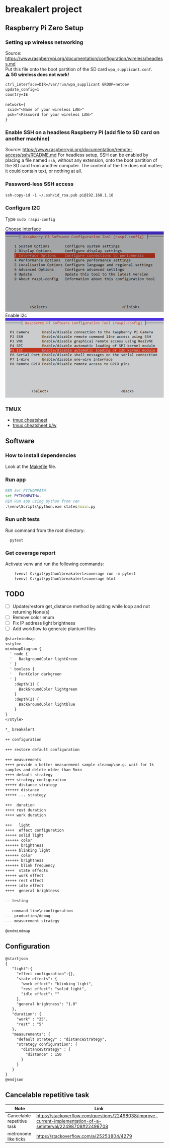 # breakalert project

## Raspberry Pi Zero Setup

### Setting up wireless networking

Source: <https://www.raspberrypi.org/documentation/configuration/wireless/headless.md>  
Put this file onto the boot partition of the SD card `wpa_supplicant.conf`.   
:warning: **5G wireless does not work!**

```properties
ctrl_interface=DIR=/var/run/wpa_supplicant GROUP=netdev
update_config=1
country=IE

network={
 ssid="<Name of your wireless LAN>"
 psk="<Password for your wireless LAN>"
}
```

### Enable SSH on a headless Raspberry Pi (add file to SD card on another machine)

Source: <https://www.raspberrypi.org/documentation/remote-access/ssh/README.md>
For headless setup, SSH can be enabled by placing a file named `ssh`, without any extension, onto the boot partition of the SD card from another computer. The content of the file does not matter; it could contain text, or nothing at all.

### Password-less SSH access

`ssh-copy-id -i ~/.ssh/id_rsa.pub pi@192.168.1.10`

### Configure I2C

Type `sudo raspi-config`  

Choose interface  
![raspi-config](./docs/img/rasp-config.png)  
Enable i2c  
![i2c](./docs/img/i2c.png)  

### TMUX

- [tmux cheatsheet](./docs/img/tmux.png)
- [tmux cheatsheet b/w](./docs/img/tmux-printer.png)

## Software

### How to install dependencies

Look at the [Makefile](./Makefile) file.

### Run app

```bat
REM Set PYTHONPATH
set PYTHONPATH=.
REM Run app using python from ven
.\venv\Scripts\python.exe states/main.py
```

### Run unit tests

Run command from the root directory:

```shell
  pytest
```

### Get coverage report

Activate venv and run the following commands:

```shell
    (venv) C:\git\python\breakalert>coverage run -m pytest
    (venv) C:\git\python\breakalert>coverage html
```

## TODO

- [ ] Update/restore get_distance method by adding while loop and not returning None(s) 
- [ ] Remove color enum
- [ ] Fix IP address light brightness
- [ ] Add workflow to generate plantuml files

```plantuml
@startmindmap
<style>
mindmapDiagram {
  ' node {
  '   BackgroundColor lightGreen
  ' }
  ' boxless {
  '   FontColor darkgreen
  ' }
    :depth(1) {
      BackGroundColor lightgreen
    }
    :depth(2) {
      BackGroundColor lightblue
    }
}
</style>

*_ breakalert

++ configuration

+++ restore default configuration

+++ measurements
++++ provide a better measurement sample cleanup\ne.g. wait for 1k samples and delete older than 5min
++++ default strategy
++++ strategy configuration
+++++ distance strategy
++++++ distance
+++++ ... strategy

+++  duration
++++ rest duration
++++ work duration

+++   light
++++  effect configuration
+++++ solid light
++++++ color
++++++ brightness
+++++ blinking light
++++++ color
++++++ brightness
++++++ blink frequency
++++  state effects 
+++++ work effect
+++++ rest effect
+++++ idle effect
++++  general brightness

-- testing

-- command line\nconfiguration
--- production/debug
--- measurement strategy

@endmindmap
```

## Configuration

```plantuml
@startjson
{
   "light":{
     "effect configuration":{},
     "state effects": {
       "work effect": "blinking light",
       "rest effect": "solid light",
       "idle effect": ""
     },
     "general brightness": "1.0"
   },
   "duration": {
     "work" : "25",
     "rest" : "5"
   },
   "measurements": {
     "default strategy" : "distanceStrategy",
     "strategy configuration": {
       "distanceStrategy" : {
         "distance" : 150
       }
     }
   }
}
@endjson
```

## Cancelable repetitive task


| Note                       | Link                                                                                                             |
| -------------------------- | ---------------------------------------------------------------------------------------------------------------- |
| Cancelable repetitive task | <https://stackoverflow.com/questions/22498038/improve-current-implementation-of-a-setinterval/22498708#22498708> |
| metronome like ticks       | <https://stackoverflow.com/a/25251804/4279>                                                                      |
